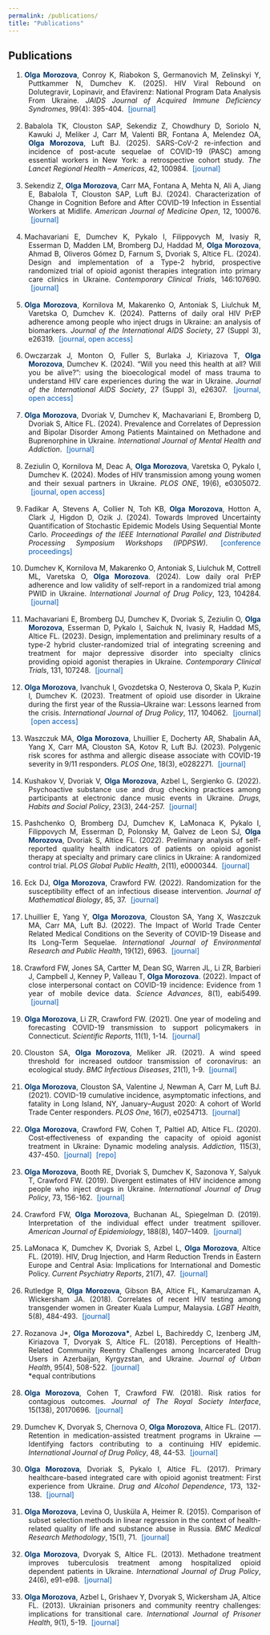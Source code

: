 ```yaml
---
permalink: /publications/
title: "Publications"
---
```


<html lang="en">
<head>
  <meta charset="UTF-8">
  <title>Publications</title>
  <style>

    h1 {
      font-size: 2rem;
      margin-bottom: 1.5rem;
      color: #002b5c;
    }

    .publication-list {
      list-style-type: decimal;
      padding-left: 2rem;
    }

    .publication-list li {
      margin-bottom: 1.2em;
      text-align: justify;
      padding-left: 0.5rem;
      text-indent: -0.5rem; /* hanging indent */
    }

    .publication-list strong {
      color: #003366;
      font-weight: bold;
    }

    .publication-list cite {
      font-style: italic;
    }

    .publication-list a {
      margin-left: 0.3rem;
      color: #0056b3;
      text-decoration: none;
    }

    .publication-list a:hover {
      text-decoration: underline;
    }
  </style>
</head>
<body>
  <section class="publications">
    <h1>Publications</h1>

  <ol class="publication-list">

  <li>
        <strong>Olga Morozova</strong>, Conroy K, Riabokon S, Germanovich M, Zelinskyi Y, Puttkammer N, Dumchev K. (2025). 
        HIV Viral Rebound on Dolutegravir, Lopinavir, and Efavirenz: National Program Data Analysis From Ukraine. 
        <cite>JAIDS Journal of Acquired Immune Deficiency Syndromes</cite>, 99(4): 395-404. 
        <a href="https://doi.org/10.1097/QAI.0000000000003676" target="_blank" rel="noopener noreferrer">[journal]</a>
      </li>

  <li>
        Babalola TK, Clouston SAP, Sekendiz Z, Chowdhury D, Soriolo N, Kawuki J, Meliker J, Carr M, Valenti BR, Fontana A, Melendez OA, <strong>Olga Morozova</strong>, Luft BJ. (2025). 
        SARS-CoV-2 re-infection and incidence of post-acute sequelae of COVID-19 (PASC) among essential workers in New York: a retrospective cohort study. 
        <cite>The Lancet Regional Health – Americas</cite>, 42, 100984. 
        <a href="https://doi.org/10.1016/j.lana.2024.100984" target="_blank" rel="noopener noreferrer">[journal]</a>
      </li>

  <li>
        Sekendiz Z, <strong>Olga Morozova</strong>, Carr MA, Fontana A, Mehta N, Ali A, Jiang E, Babalola T, Clouston SAP, Luft BJ. (2024).
        Characterization of Change in Cognition Before and After COVID-19 Infection in Essential Workers at Midlife. 
        <cite>American Journal of Medicine Open</cite>, 12, 100076. 
        <a href="https://doi.org/10.1016/j.ajmo.2024.100076" target="_blank" rel="noopener noreferrer">[journal]</a>
      </li>

  <li>
        Machavariani E, Dumchev K, Pykalo I, Filippovych M, Ivasiy R, Esserman D, Madden LM, Bromberg DJ, Haddad M, <strong>Olga Morozova</strong>, Ahmad B, Oliveros Gómez D, Farnum S, Dvoriak S, Altice FL. (2024). 
        Design and implementation of a Type-2 hybrid, prospective randomized trial of opioid agonist therapies integration into primary care clinics in Ukraine. 
        <cite>Contemporary Clinical Trials</cite>, 146:107690. 
        <a href="https://doi.org/10.1016/j.cct.2024.107690" target="_blank" rel="noopener noreferrer">[journal]</a>
      </li>

  <li>
        <strong>Olga Morozova</strong>, Kornilova M, Makarenko O, Antoniak S, Liulchuk M, Varetska O, Dumchev K. (2024). 
        Patterns of daily oral HIV PrEP adherence among people who inject drugs in Ukraine: an analysis of biomarkers. 
        <cite>Journal of the International AIDS Society</cite>, 27 (Suppl 3), e26319. 
        <a href="https://doi.org/10.1002/jia2.26319" target="_blank" rel="noopener noreferrer">[journal, open access]</a>
      </li>

  <li>
        Owczarzak J, Monton O, Fuller S, Burlaka J, Kiriazova T, <strong>Olga Morozova</strong>, Dumchev K. (2024). 
        “Will you need this health at all? Will you be alive?”: using the bioecological model of mass trauma to understand HIV care experiences during the war in Ukraine. 
        <cite>Journal of the International AIDS Society</cite>, 27 (Suppl 3), e26307. 
        <a href="https://doi.org/10.1002/jia2.26307" target="_blank" rel="noopener noreferrer">[journal, open access]</a>
      </li>

  <li>
        <strong>Olga Morozova</strong>, Dvoriak V, Dumchev K, Machavariani E, Bromberg D, Dvoriak S, Altice FL. (2024). 
        Prevalence and Correlates of Depression and Bipolar Disorder Among Patients Maintained on Methadone and Buprenorphine in Ukraine. 
        <cite>International Journal of Mental Health and Addiction</cite>. 
        <a href="https://doi.org/10.1007/s11469-024-01353-6" target="_blank" rel="noopener noreferrer">[journal]</a>
      </li>

  <li>
        Zeziulin O, Kornilova M, Deac A, <strong>Olga Morozova</strong>, Varetska O, Pykalo I, Dumchev K. (2024). 
        Modes of HIV transmission among young women and their sexual partners in Ukraine. 
        <cite>PLOS ONE</cite>, 19(6), e0305072. 
        <a href="https://doi.org/10.1371/journal.pone.0305072" target="_blank" rel="noopener noreferrer">[journal, open access]</a>
      </li>

  <li>
        Fadikar A, Stevens A, Collier N, Toh KB, <strong>Olga Morozova</strong>, Hotton A, Clark J, Higdon D, Ozik J. (2024). 
        Towards Improved Uncertainty Quantification of Stochastic Epidemic Models Using Sequential Monte Carlo. 
        <cite>Proceedings of the IEEE International Parallel and Distributed Processing Symposium Workshops (IPDPSW)</cite>. 
        <a href="https://doi.org/10.1109/IPDPSW63119.2024.00151" target="_blank" rel="noopener noreferrer">[conference proceedings]</a>
      </li>

  <li>
        Dumchev K, Kornilova M, Makarenko O, Antoniak S, Liulchuk M, Cottrell ML, Varetska O, 
        <strong>Olga Morozova</strong>. (2024). 
        Low daily oral PrEP adherence and low validity of self-report in a randomized trial among PWID in Ukraine. 
        <cite>International Journal of Drug Policy</cite>, 123, 104284. 
        <a href="https://doi.org/10.1016/j.drugpo.2023.104284" target="_blank" rel="noopener noreferrer">[journal]</a>
      </li>

  <li>
        Machavariani E, Bromberg DJ, Dumchev K, Dvoriak S, Zeziulin O, 
        <strong>Olga Morozova</strong>, Esserman D, Pykalo I, Saichuk N, Ivasiy R, Haddad MS, Altice FL. (2023). 
        Design, implementation and preliminary results of a type-2 hybrid cluster-randomized trial of integrating screening and treatment for major depressive disorder into specialty clinics providing opioid agonist therapies in Ukraine. 
        <cite>Contemporary Clinical Trials</cite>, 131, 107248. 
        <a href="https://doi.org/10.1016/j.cct.2023.107248" target="_blank" rel="noopener noreferrer">[journal]</a>
      </li>

  <li>
        <strong>Olga Morozova</strong>, Ivanchuk I, Gvozdetska O, Nesterova O, Skala P, Kuzin I, Dumchev K. (2023). 
        Treatment of opioid use disorder in Ukraine during the first year of the Russia–Ukraine war: Lessons learned from the crisis. 
        <cite>International Journal of Drug Policy</cite>, 117, 104062. 
        <a href="https://doi.org/10.1016/j.drugpo.2023.104062" target="_blank" rel="noopener noreferrer">[journal]</a> 
        <a href="https://www.ncbi.nlm.nih.gov/pmc/articles/PMC11328943/" target="_blank" rel="noopener noreferrer">[open access]</a>
      </li>

  <li>
        Waszczuk MA, <strong>Olga Morozova</strong>, Lhuillier E, Docherty AR, Shabalin AA, Yang X, Carr MA, Clouston SA, Kotov R, Luft BJ. (2023). 
        Polygenic risk scores for asthma and allergic disease associate with COVID-19 severity in 9/11 responders. 
        <cite>PLOS One</cite>, 18(3), e0282271. 
        <a href="https://doi.org/10.1371/journal.pone.0282271" target="_blank" rel="noopener noreferrer">[journal]</a>
      </li>

  <li>
        Kushakov V, Dvoriak V, <strong>Olga Morozova</strong>, Azbel L, Sergienko G. (2022). 
        Psychoactive substance use and drug checking practices among participants at electronic dance music events in Ukraine. 
        <cite>Drugs, Habits and Social Policy</cite>, 23(3), 244-257. 
        <a href="https://doi.org/10.1108/DHS-10-2022-0035" target="_blank" rel="noopener noreferrer">[journal]</a>
      </li>

  <li>
        Pashchenko O, Bromberg DJ, Dumchev K, LaMonaca K, Pykalo I, Filippovych M, Esserman D, Polonsky M, Galvez de Leon SJ, <strong>Olga Morozova</strong>, Dvoriak S, Altice FL. (2022). 
        Preliminary analysis of self-reported quality health indicators of patients on opioid agonist therapy at specialty and primary care clinics in Ukraine: A randomized control trial. 
        <cite>PLOS Global Public Health</cite>, 2(11), e0000344. 
        <a href="https://doi.org/10.1371/journal.pgph.0000344" target="_blank" rel="noopener noreferrer">[journal]</a>
      </li>

  <li>
        Eck DJ, <strong>Olga Morozova</strong>, Crawford FW. (2022). 
        Randomization for the susceptibility effect of an infectious disease intervention. 
        <cite>Journal of Mathematical Biology</cite>, 85, 37. 
        <a href="https://doi.org/10.1007/s00285-022-01801-8" target="_blank" rel="noopener noreferrer">[journal]</a>
      </li>

  <li>
        Lhuillier E, Yang Y, <strong>Olga Morozova</strong>, Clouston SA, Yang X, Waszczuk MA, Carr MA, Luft BJ. (2022). 
        The Impact of World Trade Center Related Medical Conditions on the Severity of COVID-19 Disease and Its Long-Term Sequelae. 
        <cite>International Journal of Environmental Research and Public Health</cite>, 19(12), 6963. 
        <a href="https://www.mdpi.com/1660-4601/19/12/6963" target="_blank" rel="noopener noreferrer">[journal]</a>
      </li>

  <li>
        Crawford FW, Jones SA, Cartter M, Dean SG, Warren JL, Li ZR, Barbieri J, Campbell J, Kenney P, Valleau T, <strong>Olga Morozova</strong>. (2022). 
        Impact of close interpersonal contact on COVID-19 incidence: Evidence from 1 year of mobile device data. 
        <cite>Science Advances</cite>, 8(1), eabi5499. 
        <a href="https://www.science.org/doi/full/10.1126/sciadv.abi5499" target="_blank" rel="noopener noreferrer">[journal]</a>
      </li>

  <li>
        <strong>Olga Morozova</strong>, Li ZR, Crawford FW. (2021). 
        One year of modeling and forecasting COVID-19 transmission to support policymakers in Connecticut. 
        <cite>Scientific Reports</cite>, 11(1), 1-14. 
        <a href="https://www.nature.com/articles/s41598-021-99590-5" target="_blank" rel="noopener noreferrer">[journal]</a>
      </li>

  <li>
        Clouston SA, <strong>Olga Morozova</strong>, Meliker JR. (2021). 
        A wind speed threshold for increased outdoor transmission of coronavirus: an ecological study. 
        <cite>BMC Infectious Diseases</cite>, 21(1), 1-9.  
        <a href="https://link.springer.com/article/10.1186/s12879-021-06796-z" target="_blank" rel="noopener noreferrer">[journal]</a>
      </li>

  <li>
        <strong>Olga Morozova</strong>, Clouston SA, Valentine J, Newman A, Carr M, Luft BJ. (2021). 
        COVID-19 cumulative incidence, asymptomatic infections, and fatality in Long Island, NY, January–August 2020: A cohort of World Trade Center responders. 
        <cite>PLOS One</cite>, 16(7), e0254713. 
        <a href="https://journals.plos.org/plosone/article?id=10.1371/journal.pone.0254713" target="_blank" rel="noopener noreferrer">[journal]</a>  
      </li>

  <li>
        <strong>Olga Morozova</strong>, Crawford FW, Cohen T, Paltiel AD, Altice FL. (2020). 
        Cost‐effectiveness of expanding the capacity of opioid agonist treatment in Ukraine: Dynamic modeling analysis. 
        <cite>Addiction</cite>, 115(3), 437-450. 
        <a href="https://onlinelibrary.wiley.com/doi/10.1111/add.14797" target="_blank" rel="noopener noreferrer">[journal]</a> 
        <a href="https://github.com/olyamorozova/oat-capacity" target="_blank" rel="noopener noreferrer">[repo]</a>
      </li>

  <li>
        <strong>Olga Morozova</strong>, Booth RE, Dvoriak S, Dumchev K, Sazonova Y, Salyuk T, Crawford FW. (2019). 
        Divergent estimates of HIV incidence among people who inject drugs in Ukraine. 
        <cite>International Journal of Drug Policy</cite>, 73, 156-162. 
        <a href="https://www.sciencedirect.com/science/article/pii/S0955395919302014" target="_blank" rel="noopener noreferrer">[journal]</a>
      </li>

  <li>
        Crawford FW, <strong>Olga Morozova</strong>, Buchanan AL, Spiegelman D. (2019). 
        Interpretation of the individual effect under treatment spillover. 
        <cite>American Journal of Epidemiology</cite>, 188(8), 1407–1409. 
        <a href="https://academic.oup.com/aje/article-abstract/188/8/1407/5490057" target="_blank" rel="noopener noreferrer">[journal]</a>
      </li>

  <li>
        LaMonaca K, Dumchev K, Dvoriak S, Azbel L, <strong>Olga Morozova</strong>, Altice FL. (2019). 
        HIV, Drug Injection, and Harm Reduction Trends in Eastern Europe and Central Asia: Implications for International and Domestic Policy. 
        <cite>Current Psychiatry Reports</cite>, 21(7), 47. 
        <a href="https://link.springer.com/article/10.1007/s11920-019-1038-8" target="_blank" rel="noopener noreferrer">[journal]</a>
      </li>

  <li>
        Rutledge R, <strong>Olga Morozova</strong>, Gibson BA, Altice FL, Kamarulzaman A, Wickersham JA. (2018). 
        Correlates of recent HIV testing among transgender women in Greater Kuala Lumpur, Malaysia. 
        <cite>LGBT Health</cite>, 5(8), 484-493. 
        <a href="https://www.ncbi.nlm.nih.gov/pubmed/30481120" target="_blank" rel="noopener noreferrer">[journal]</a>
      </li>

  <li>
        Rozanova J*, <strong>Olga Morozova*</strong>, Azbel L, Bachireddy C, Izenberg JM, Kiriazova T, Dvoryak S, Altice FL. (2018). 
        Perceptions of Health-Related Community Reentry Challenges among Incarcerated Drug Users in Azerbaijan, Kyrgyzstan, and Ukraine. 
        <cite>Journal of Urban Health</cite>, 95(4), 508-522. 
        <a href="https://link.springer.com/article/10.1007/s11524-018-0256-4" target="_blank" rel="noopener noreferrer">[journal]</a> 
        <br> *equal contributions 
      </li>

  <li>
        <strong>Olga Morozova</strong>, Cohen T, Crawford FW. (2018). 
        Risk ratios for contagious outcomes. 
        <cite>Journal of The Royal Society Interface</cite>, 15(138), 20170696. 
        <a href="https://royalsocietypublishing.org/doi/full/10.1098/rsif.2017.0696" target="_blank" rel="noopener noreferrer">[journal]</a> 
      </li>

  <li>
        Dumchev K, Dvoryak S, Chernova O, <strong>Olga Morozova</strong>, Altice FL. (2017). 
        Retention in medication-assisted treatment programs in Ukraine — Identifying factors contributing to a continuing HIV epidemic. 
        <cite>International Journal of Drug Policy</cite>, 48, 44-53. 
        <a href="https://www.sciencedirect.com/science/article/abs/pii/S0955395917301184" target="_blank" rel="noopener noreferrer">[journal]</a> 
      </li>

  <li>
        <strong>Olga Morozova</strong>, Dvoriak S, Pykalo I, Altice FL. (2017). 
        Primary healthcare-based integrated care with opioid agonist treatment: First experience from Ukraine. 
        <cite>Drug and Alcohol Dependence</cite>, 173, 132-138. 
        <a href="https://www.sciencedirect.com/science/article/abs/pii/S0376871617300698" target="_blank" rel="noopener noreferrer">[journal]</a> 
      </li>

  <li>
        <strong>Olga Morozova</strong>, Levina O, Uusküla A, Heimer R. (2015). 
        Comparison of subset selection methods in linear regression in the context of health-related quality of life and substance abuse in Russia. 
        <cite>BMC Medical Research Methodology</cite>, 15(1), 71. 
        <a href="https://bmcmedresmethodol.biomedcentral.com/articles/10.1186/s12874-015-0066-2" target="_blank" rel="noopener noreferrer">[journal]</a> 
      </li>

  <li>
        <strong>Olga Morozova</strong>, Dvoryak S, Altice FL. (2013). 
        Methadone treatment improves tuberculosis treatment among hospitalized opioid dependent patients in Ukraine. 
        <cite>International Journal of Drug Policy</cite>, 24(6), e91-e98. 
        <a href="https://www.sciencedirect.com/science/article/abs/pii/S0955395913001333" target="_blank" rel="noopener noreferrer">[journal]</a> 
      </li>

  <li>
        <strong>Olga Morozova</strong>, Azbel L, Grishaev Y, Dvoryak S, Wickersham JA, Altice FL. (2013). 
        Ukrainian prisoners and community reentry challenges: implications for transitional care. 
        <cite>International Journal of Prisoner Health</cite>, 9(1), 5-19. 
        <a href="https://www.ncbi.nlm.nih.gov/pubmed/25152767" target="_blank" rel="noopener noreferrer">[journal]</a> 
      </li>

  </ol>
  </section>
</body>
</html>
